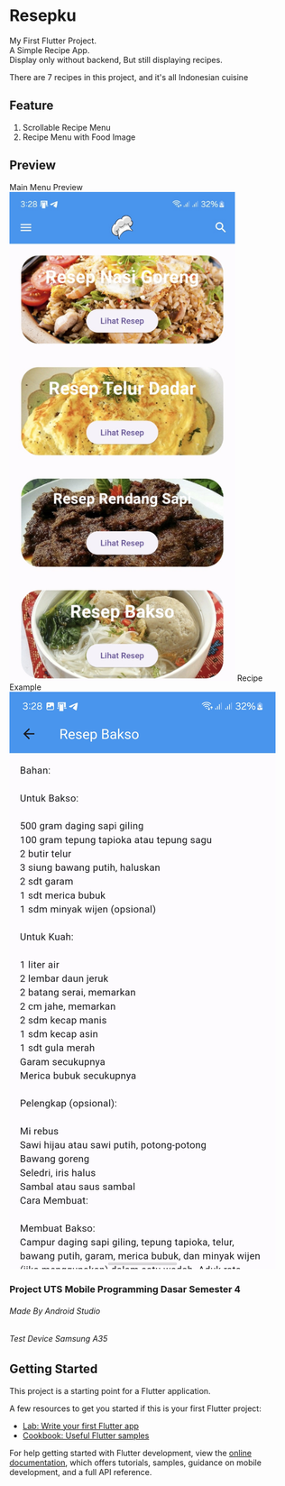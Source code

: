 # Resepku

My First Flutter Project. <br/>
A Simple Recipe App. <br/>
Display only without backend,
But still displaying recipes.

There are 7 recipes in this project,
and it's all Indonesian cuisine

## Feature
1. Scrollable Recipe Menu
2. Recipe Menu with Food Image

## Preview
Main Menu Preview <br/>
<img src="https://github.com/Amee30/Resepku/blob/f28ba1e4474035f89263747eb003b7fb2b8ef58b/assets/preview1.jpg" width="400" />
Recipe Example <br/>
![Recipe Example](https://github.com/Amee30/Resepku/blob/f28ba1e4474035f89263747eb003b7fb2b8ef58b/assets/preview2.jpg)


### Project UTS Mobile Programming Dasar Semester 4
###### Made By Android Studio
###### Test Device Samsung A35

## Getting Started

This project is a starting point for a Flutter application.

A few resources to get you started if this is your first Flutter project:

- [Lab: Write your first Flutter app](https://docs.flutter.dev/get-started/codelab)
- [Cookbook: Useful Flutter samples](https://docs.flutter.dev/cookbook)

For help getting started with Flutter development, view the
[online documentation](https://docs.flutter.dev/), which offers tutorials,
samples, guidance on mobile development, and a full API reference.
